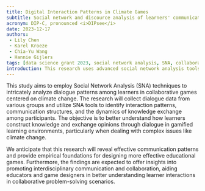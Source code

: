 ```yaml
---
title: Digital Interaction Patterns in Climate Games
subtitle: Social network and discource analysis of learners' communication patterns in a collaborative game on climate change.
acronym: DIP-C, pronounced <i>DIPsee</i>
date: 2023-12-17
authors:
 - Lily Chen
 - Karel Kroeze
 - Chia-Yu Wang
 - Hannie Gijlers
tags: [data science grant 2023, social network analysis, SNA, collaborative games, learner dialogue, climate change, communication patterns, educational games, serious games]
introduction: This research uses advanced social network analysis tools to explore how students converse in collaborative games about climate change. By analyzing their communication patterns, we aim to understand how to learn and collaborate effectively within a gaming context.
---
```


This study aims to employ Social Network Analysis (SNA) techniques to intricately analyze dialogue patterns among learners in collaborative games centered on climate change. The research will collect dialogue data from various groups and utilize SNA tools to identify interaction patterns, communication structures, and the dynamics of knowledge exchange among participants. The objective is to better understand how learners construct knowledge and exchange opinions through dialogue in gamified learning environments, particularly when dealing with complex issues like climate change. 

We anticipate that this research will reveal effective communication patterns and provide empirical foundations for designing more effective educational games. Furthermore, the findings are expected to offer insights into promoting interdisciplinary communication and collaboration, aiding educators and game designers in better understanding learner interactions in collaborative problem-solving scenarios.